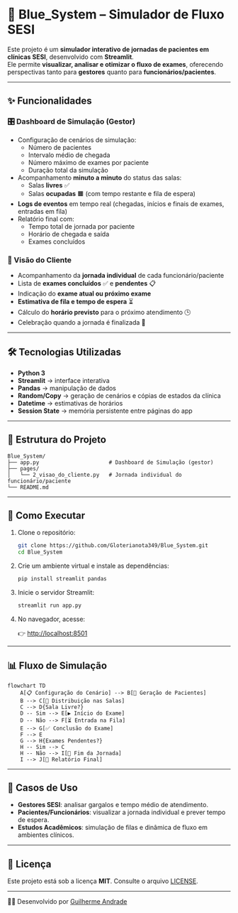 # 🔹 Blue_System – Simulador de Fluxo SESI

Este projeto é um **simulador interativo de jornadas de pacientes em clínicas SESI**, desenvolvido com **Streamlit**.  
Ele permite **visualizar, analisar e otimizar o fluxo de exames**, oferecendo perspectivas tanto para **gestores** quanto para **funcionários/pacientes**.

---

## ✨ Funcionalidades

### 🎛️ Dashboard de Simulação (Gestor)
- Configuração de cenários de simulação:
  - Número de pacientes
  - Intervalo médio de chegada
  - Número máximo de exames por paciente
  - Duração total da simulação
- Acompanhamento **minuto a minuto** do status das salas:
  - Salas **livres** ✅
  - Salas **ocupadas** 🟧 (com tempo restante e fila de espera)
- **Logs de eventos** em tempo real (chegadas, inícios e finais de exames, entradas em fila)
- Relatório final com:
  - Tempo total de jornada por paciente
  - Horário de chegada e saída
  - Exames concluídos

### 👤 Visão do Cliente
- Acompanhamento da **jornada individual** de cada funcionário/paciente
- Lista de **exames concluídos** ✅ e **pendentes** 📋
- Indicação do **exame atual ou próximo exame**
- **Estimativa de fila e tempo de espera** ⏳
- Cálculo do **horário previsto** para o próximo atendimento 🕒
- Celebração quando a jornada é finalizada 🎉

---

## 🛠️ Tecnologias Utilizadas

- **Python 3**
- **Streamlit** → interface interativa
- **Pandas** → manipulação de dados
- **Random/Copy** → geração de cenários e cópias de estados da clínica
- **Datetime** → estimativas de horários
- **Session State** → memória persistente entre páginas do app

---

## 📂 Estrutura do Projeto

```text
Blue_System/
├── app.py                      # Dashboard de Simulação (gestor)
├── pages/
│   └── 2_visao_do_cliente.py   # Jornada individual do funcionário/paciente
└── README.md
````

---

## 🚀 Como Executar

1. Clone o repositório:

   ```bash
   git clone https://github.com/Gloterianota349/Blue_System.git
   cd Blue_System
   ```

2. Crie um ambiente virtual e instale as dependências:

   ```bash
   pip install streamlit pandas
   ```

3. Inicie o servidor Streamlit:

   ```bash
   streamlit run app.py
   ```

4. No navegador, acesse:

   👉 [http://localhost:8501](http://localhost:8501)

---

## 📊 Fluxo de Simulação

```mermaid
flowchart TD
    A[📋 Configuração do Cenário] --> B[🚶 Geração de Pacientes]
    B --> C[🏥 Distribuição nas Salas]
    C --> D{Sala Livre?}
    D -- Sim --> E[▶️ Início do Exame]
    D -- Não --> F[⏳ Entrada na Fila]
    E --> G[✅ Conclusão do Exame]
    F --> E
    G --> H{Exames Pendentes?}
    H -- Sim --> C
    H -- Não --> I[🏁 Fim da Jornada]
    I --> J[📑 Relatório Final]
```

---

## 🎯 Casos de Uso

* **Gestores SESI**: analisar gargalos e tempo médio de atendimento.
* **Pacientes/Funcionários**: visualizar a jornada individual e prever tempo de espera.
* **Estudos Acadêmicos**: simulação de filas e dinâmica de fluxo em ambientes clínicos.


---

## 📄 Licença

Este projeto está sob a licença **MIT**. Consulte o arquivo [LICENSE](LICENSE).

---

👨‍💻 Desenvolvido por [Guilherme Andrade](https://github.com/Gloterianota349)
